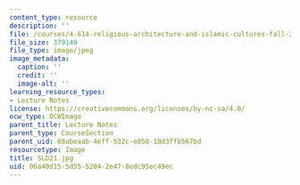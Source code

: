 ```yaml
---
content_type: resource
description: ''
file: /courses/4-614-religious-architecture-and-islamic-cultures-fall-2002/06a40d155d5552042e478edc95ec49ec_SLD21.jpg
file_size: 379149
file_type: image/jpeg
image_metadata:
  caption: ''
  credit: ''
  image-alt: ''
learning_resource_types:
- Lecture Notes
license: https://creativecommons.org/licenses/by-nc-sa/4.0/
ocw_type: OCWImage
parent_title: Lecture Notes
parent_type: CourseSection
parent_uid: 68abeaab-4eff-532c-e858-18d3ffb567bd
resourcetype: Image
title: SLD21.jpg
uid: 06a40d15-5d55-5204-2e47-8edc95ec49ec
---
```

